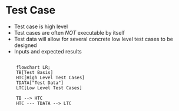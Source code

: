 # Test Case
- Test case is high level
- Test cases are often *NOT* executable by itself
- Test data will allow for several concrete low level test cases to be designed
- Inputs and expected results

```mermaid

    flowchart LR;
    TB[Test Basis]
    HTC[High Level Test Cases]
    TDATA["Test Data"]
    LTC[Low Level Test Cases]

    TB --> HTC
    HTC --- TDATA --> LTC

```